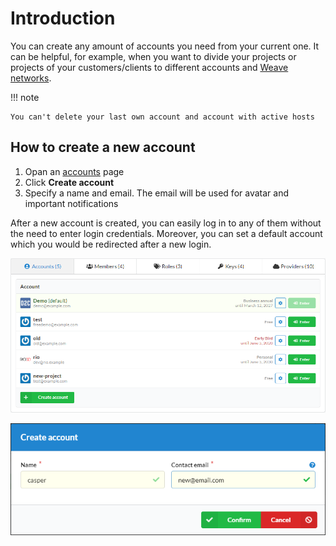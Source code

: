 # Introduction

You can create any amount of accounts you need from your current one. It can be helpful, for example, when you want to divide your projects or projects of your customers/clients to different accounts and [Weave networks](/platform/private-network/).

!!! note

    You can't delete your last own account and account with active hosts

## How to create a new account

1. Opan an [accounts](https://panel.d2c.io/account/accounts) page
2. Click **Create account**
3. Specify a name and email. The email will be used for avatar and important notifications

After a new account is created, you can easily log in to any of them without the need to enter login credentials. Moreover, you can set a default account which you would be redirected after a new login.

![Accounts page](../img/new_interface/accounts_page.png)

![Creating new account](../img/new_interface/creating_new_account.png)
